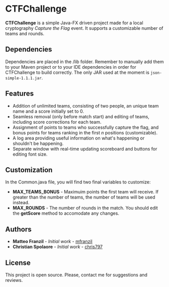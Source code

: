 # CTFChallenge

**CTFChallenge** is a simple Java-FX driven project made for a local cryptography *Capture the Flag* event.
It supports a customizable number of teams and rounds.


## Dependencies

Dependencies are placed in the /lib folder. Remember to manually add them to your Maven project or to your IDE dependencies in order for CTFChallenge to build correctly. The only JAR used at the moment is `json-simple-1.1.1.jar`.


## Features

* Addition of unlimited teams, consisting of two people, an unique team name and a score initially set to 0.
* Seamless removal (only before match start) and editing of teams, including score corrections for each team.
* Assignment of points to teams who successfully capture the flag, and bonus points for teams ranking in the first
  *n* positions (customizable).
* A log area providing useful information on what's happening or shouldn't be happening.
* Separate window with real-time updating scoreboard and buttons for editing font size.


## Customization

In the Common.java file, you will find two final variables to customize:
* **MAX_TEAMS_BONUS** - Maximuim points the first team will receive. If greater than the number of teams, the number
  of teams will be used instead.
* **MAX_ROUNDS** - The number of rounds in the match. You should edit the **getScore** method to accomodate any
  changes.

## Authors

* **Matteo Franzil** - *Initial work* - [mfranzil](https://github.com/mfranzil)
* **Christian Spolaore** - *Initial work* - [chris797](https://github.com/chris797)


## License

This project is open source. Please, contact me for suggestions and reviews.
